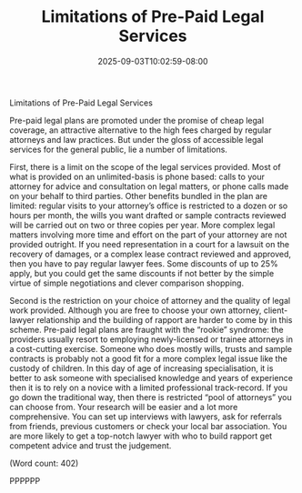﻿---
title: "Limitations of Pre-Paid Legal Services"
date: 2025-09-03T10:02:59-08:00
description: "Pre-Paid Legal Tips for Web Success"
featured_image: "/images/Pre-Paid Legal.jpg"
tags: ["Pre Paid Legal"]
---

Limitations of Pre-Paid Legal Services

Pre-paid legal plans are promoted under the promise of cheap legal 
coverage, an attractive alternative to the high fees charged by regular 
attorneys and law practices. But under the gloss of accessible legal 
services for the general public, lie a number of limitations.

First, there is a limit on the scope of the legal services provided. Most 
of what is provided on an unlimited-basis is phone based: calls to your 
attorney for advice and consultation on legal matters, or phone calls made 
on your behalf to third parties. Other benefits bundled in the plan are 
limited: regular visits to your attorney’s office is restricted to a dozen 
or so hours per month, the wills you want drafted or sample contracts 
reviewed will be carried out on two or three copies per year. More complex 
legal matters involving more time and effort on the part of your attorney 
are not provided outright. If you need representation in a court for a 
lawsuit on the recovery of damages, or a complex lease contract reviewed 
and approved, then you have to pay regular lawyer fees. Some discounts of 
up to 25% apply, but  you could get the same discounts if not better by 
the simple virtue of simple negotiations and clever comparison shopping.

Second is the restriction on your choice of attorney and the quality of 
legal work provided. Although you are free to choose your own attorney, 
client-lawyer relationship and the building of rapport are harder to come 
by in this scheme. 
Pre-paid legal plans are fraught with the “rookie” syndrome: the providers 
usually resort to employing newly-licensed or trainee attorneys in a 
cost-cutting exercise. Someone who does mostly  wills, trusts and sample 
contracts is probably not a good fit for a more complex legal issue like 
the custody of  children. In this day of age of increasing specialisation, 
it is better to ask someone with specialised knowledge and years of 
experience then it is to rely on a novice with a limited professional 
track-record. 
If you go down the traditional way, then there is restricted “pool of 
attorneys” you can choose from. Your research will be easier and a lot 
more comprehensive. You can set up interviews with lawyers, ask for 
referrals from friends, previous customers or check your local bar 
association. You are more likely to get a top-notch lawyer with who to 
build rapport get competent advice and trust the judgement. 

(Word count: 402)

PPPPPP


